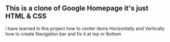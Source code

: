 This is a clone of Google Homepage
it's just HTML & CSS
-----------------------
i have learned in this project how to center items Horizontally and Vertically
how to create Navigation bar and fix it at top or Bottom 
